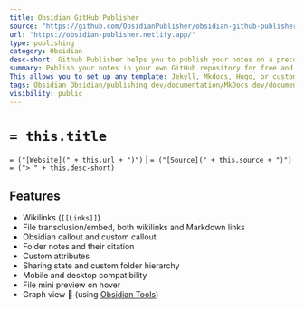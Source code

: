 ```yaml
---
title: Obsidian GitHub Publisher
source: "https://github.com/ObsidianPublisher/obsidian-github-publisher"
url: "https://obsidian-publisher.netlify.app/"
type: publishing
category: Obsidian
desc-short: Github Publisher helps you to publish your notes on a preconfigured GitHub repository, for free, and more!
summary: Publish your notes in your own GitHub repository for free and do whatever you want with them.
This allows you to set up any template: Jekyll, Mkdocs, Hugo, or custom-made ones!
tags: Obsidian Obsidian/publishing dev/documentation/MkDocs dev/documentation/MkDocs/material
visibility: public
---
```


# `= this.title`
`= ("[Website](" + this.url + ")")` | `= ("[Source](" + this.source + ")")`
`= ("> " + this.desc-short)`

## Features

- Wikilinks (`[[Links]]`)
-  File transclusion/embed, both wikilinks and Markdown links
-  Obsidian callout and custom callout
-  Folder notes and their citation
-  Custom attributes
-  Sharing state and custom folder hierarchy
-  Mobile and desktop compatibility
-  File mini preview on hover
-  Graph view 🎉 (using [Obsidian Tools](https://github.com/mfarragher/obsidiantools))